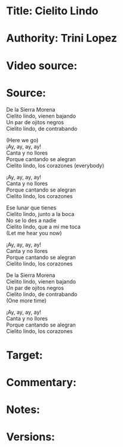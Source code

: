 # Title: Cielito Lindo

# Authority: Trini Lopez

# Video source: 

# Source:
De la Sierra Morena  
Cielito lindo, vienen bajando  
Un par de ojitos negros  
Cielito lindo, de contrabando  

(Here we go)  
¡Ay, ay, ay, ay!  
Canta y no llores  
Porque cantando se alegran  
Cielito lindo, los corazones (everybody)  

¡Ay, ay, ay, ay!  
Canta y no llores  
Porque cantando se alegran  
Cielito lindo, los corazones  

Ese lunar que tienes  
Cielito lindo, junto a la boca  
No se lo des a nadie  
Cielito lindo, que a mí me toca  
(Let me hear you now)  

¡Ay, ay, ay, ay!  
Canta y no llores  
Porque cantando se alegran  
Cielito lindo, los corazones  

De la Sierra Morena  
Cielito lindo, vienen bajando  
Un par de ojitos negros  
Cielito lindo, de contrabando  
(One more time)  

¡Ay, ay, ay, ay!  
Canta y no llores  
Porque cantando se alegran  
Cielito lindo, los corazones  

# Target:  

# Commentary:  

# Notes:  

# Versions:  